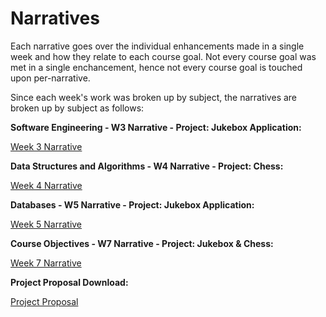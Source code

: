 # Narratives

Each narrative goes over the individual enhancements made in a single week and how they relate to each course goal. Not every course goal was met in a single enchancement, hence not every course goal is touched upon per-narrative. 

Since each week's work was broken up by subject, the narratives are broken up by subject as follows:


**Software Engineering - W3 Narrative - Project: Jukebox Application:**

<a href="https://mhocsnhu.github.io/narratives/HockingW3Nar"> Week 3 Narrative</a>

**Data Structures and Algorithms - W4 Narrative - Project: Chess:**

<a href="https://mhocsnhu.github.io/narratives/HockingW4Nar"> Week 4 Narrative</a>

**Databases - W5 Narrative - Project: Jukebox Application:**

<a href="https://mhocsnhu.github.io/narratives/HockingW5Nar"> Week 5 Narrative</a>

**Course Objectives - W7 Narrative - Project: Jukebox & Chess:**

<a href="https://mhocsnhu.github.io/narratives/HockingW7Nar"> Week 7 Narrative</a>

**Project Proposal Download:**

<a href="https://mhocsnhu.github.io/narratives/HockingProposal.docx"> Project Proposal</a>
